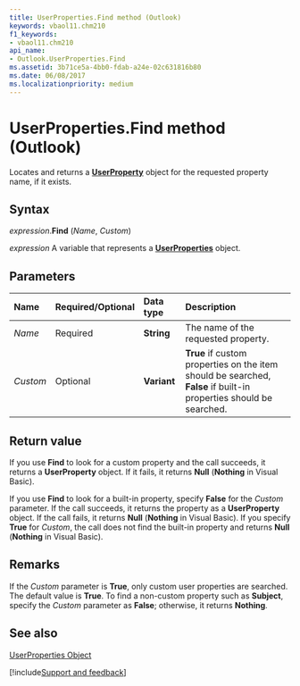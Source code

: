 ```yaml
---
title: UserProperties.Find method (Outlook)
keywords: vbaol11.chm210
f1_keywords:
- vbaol11.chm210
api_name:
- Outlook.UserProperties.Find
ms.assetid: 3b71ce5a-4bb0-fdab-a24e-02c631816b80
ms.date: 06/08/2017
ms.localizationpriority: medium
---
```



# UserProperties.Find method (Outlook)

Locates and returns a **[UserProperty](Outlook.UserProperty.md)** object for the requested property name, if it exists.


## Syntax

_expression_.**Find** (_Name_, _Custom_)

_expression_ A variable that represents a **[UserProperties](Outlook.UserProperties.md)** object.


## Parameters

|Name|Required/Optional|Data type|Description|
|:-----|:-----|:-----|:-----|
| _Name_|Required| **String**|The name of the requested property.|
| _Custom_|Optional| **Variant**| **True** if custom properties on the item should be searched, **False** if built-in properties should be searched.|

## Return value

If you use **Find** to look for a custom property and the call succeeds, it returns a **UserProperty** object. If it fails, it returns **Null** (**Nothing** in Visual Basic). 

If you use **Find** to look for a built-in property, specify **False** for the _Custom_ parameter. If the call succeeds, it returns the property as a **UserProperty** object. If the call fails, it returns **Null** (**Nothing** in Visual Basic). If you specify **True** for _Custom_, the call does not find the built-in property and returns **Null** (**Nothing** in Visual Basic).


## Remarks

If the _Custom_ parameter is **True**, only custom user properties are searched. The default value is **True**. To find a non-custom property such as **Subject**, specify the _Custom_ parameter as **False**; otherwise, it returns **Nothing**.


## See also


[UserProperties Object](Outlook.UserProperties.md)

[!include[Support and feedback](~/includes/feedback-boilerplate.md)]